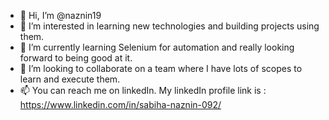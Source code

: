- 👋 Hi, I’m @naznin19
- 👀 I’m interested in learning new technologies and building projects using them. 
- 🌱 I’m currently learning Selenium for automation and really looking forward to being good at it. 
- 💞️ I’m looking to collaborate on a team where I have lots of scopes to learn and execute them. 
- 📫 You can reach me on linkedIn. My linkedIn profile link is : https://www.linkedin.com/in/sabiha-naznin-092/

<!---
naznin19/naznin19 is a ✨ special ✨ repository because its `README.md` (this file) appears on your GitHub profile.
You can click the Preview link to take a look at your changes.
--->
